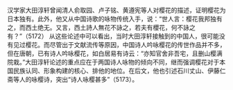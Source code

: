 汉学家大田淳轩曾闻清人俞取园、卢子铭、黄遵宪等人对樱花的描述，证明樱花为日本独有。此外，他又从中国诗歌的咏物传统入手，说：“世人言：樱花我邦独有之，而西土绝无。又言，西土詩人無花不詠之，若夫有櫻花，何不詠之有？”（5172）
从这些论述中可以看出，当时大田淳轩接触到的中国人，很可能没有见过樱花。而尽管出于文献流传等原因，中国诗人吟咏樱花的传世作品并不多，但在唐朝，已有诗人吟咏樱花，如白居易有诗云：“亦知官舍非吾宅，且删山樱满院栽。”大田淳轩论述的重点应在于两国诗人咏物的倾向不同，继而强调樱花对于本国民族认同、形象构建的核心、排他的地位。在后文，他也引述石川丈山、伊藤仁斋等人的咏樱诗，突出“诗人咏樱甚多”（5173）。

